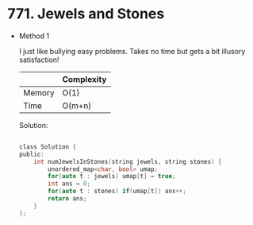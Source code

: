 # 771. Jewels and Stones 
- Method 1

    I just like bullying easy problems. Takes no time but gets a bit illusory satisfaction!

    | |   Complexity  |
    | ----------- | ----------- | 
    |  Memory     | O(1) | 
    |      Time       |  O(m+n) | 


    Solution:

    ``` h

    class Solution {
    public:
        int numJewelsInStones(string jewels, string stones) {
            unordered_map<char, bool> umap;
            for(auto t : jewels) umap[t] = true;
            int ans = 0;
            for(auto t : stones) if(umap[t]) ans++;
            return ans;
        }
    };

    ```

<!-- - Method 2

    This is another method.

    | |   Complexity  |
    | ----------- | ----------- | 
    |  Memory     | O(n) | 
    |      Time       |  O(n) | 


    Solution:

    ``` h



    ```

- Additional Knowledge:
       
    Here are some additional knowledge.



<br> -->